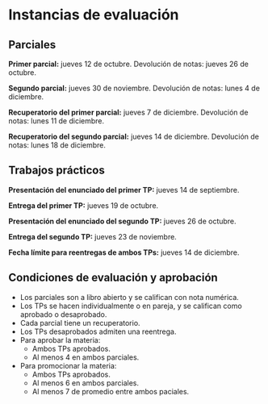 Instancias de evaluación
========================

Parciales
---------

**Primer parcial:** jueves 12 de octubre. Devolución de notas: jueves 26 de octubre.

**Segundo parcial:** jueves 30 de noviembre. Devolución de notas: lunes 4 de diciembre.

**Recuperatorio del primer parcial:** jueves 7 de diciembre. Devolución de notas: lunes 11 de diciembre.

**Recuperatorio del segundo parcial:** jueves 14 de diciembre. Devolución de notas: lunes 18 de diciembre.

Trabajos prácticos
------------------

**Presentación del enunciado del primer TP:** jueves 14 de septiembre.

**Entrega del primer TP:** jueves 19 de octubre.

**Presentación del enunciado del segundo TP:** jueves 26 de octubre.

**Entrega del segundo TP:** jueves 23 de noviembre.

**Fecha límite para reentregas de ambos TPs:** jueves 14 de diciembre.

Condiciones de evaluación y aprobación
--------------------------------------

* Los parciales son a libro abierto y se califican con nota numérica.
* Los TPs se hacen individualmente o en pareja, y se califican como aprobado o desaprobado.
* Cada parcial tiene un recuperatorio.
* Los TPs desaprobados admiten una reentrega.
* Para aprobar la materia:
    * Ambos TPs aprobados.
    * Al menos 4 en ambos parciales.
* Para promocionar la materia:
    * Ambos TPs aprobados.
    * Al menos 6 en ambos parciales.
    * Al menos 7 de promedio entre ambos paciales.

